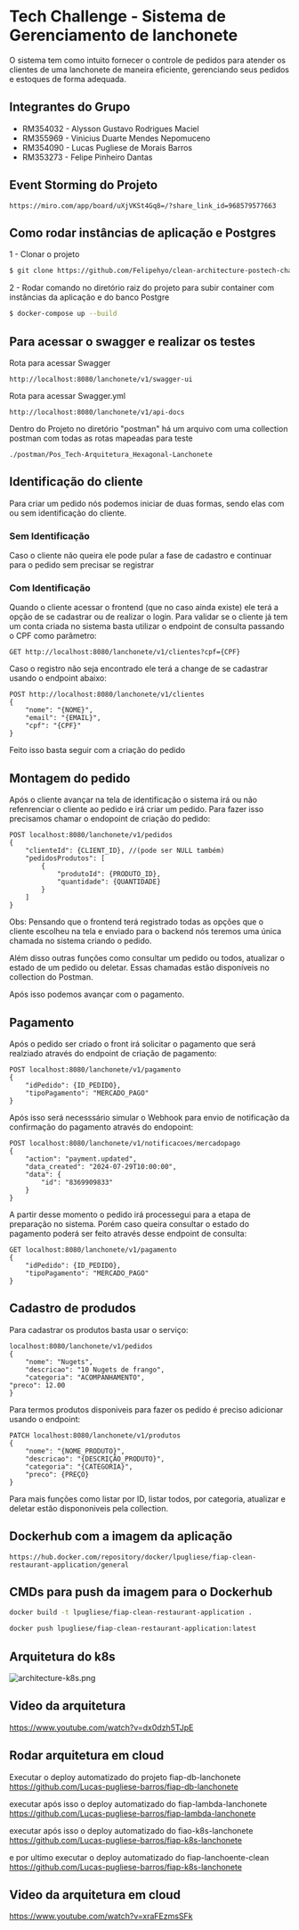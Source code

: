 # Tech Challenge - Sistema de Gerenciamento de lanchonete

O sistema tem como intuito fornecer o controle de pedidos para atender os clientes de uma lanchonete de maneira eficiente, gerenciando seus pedidos e estoques de forma adequada.

## Integrantes do Grupo
- RM354032 - Alysson Gustavo Rodrigues Maciel
- RM355969 - Vinicius Duarte Mendes Nepomuceno
- RM354090 - Lucas Pugliese de Morais Barros
- RM353273 - Felipe Pinheiro Dantas

## Event Storming do Projeto
```url
https://miro.com/app/board/uXjVKSt4Gq8=/?share_link_id=968579577663
```

## Como rodar instâncias de aplicação e Postgres

1 - Clonar o projeto
```bash
$ git clone https://github.com/Felipehyo/clean-architecture-postech-challenge-2.git
```
2 - Rodar comando no diretório raiz do projeto para subir container com instâncias da aplicação e do banco Postgre
```bash
$ docker-compose up --build
```

## Para acessar o swagger e realizar os testes
Rota para acessar Swagger
```url
http://localhost:8080/lanchonete/v1/swagger-ui
```
Rota para acessar Swagger.yml
```url
http://localhost:8080/lanchonete/v1/api-docs
```
Dentro do Projeto no diretório "postman" há um arquivo com uma collection postman com todas as rotas mapeadas para teste
```
./postman/Pos_Tech-Arquitetura_Hexagonal-Lanchonete
```

## Identificação do cliente

Para criar um pedido nós podemos iniciar de duas formas, sendo elas com ou sem identificação do cliente.

### Sem Identificação

Caso o cliente não queira ele pode pular a fase de cadastro e continuar para o pedido sem precisar se registrar

### Com Identificação

Quando o cliente acessar o frontend (que no caso ainda existe) ele terá a opção de se cadastrar ou de realizar o login. Para
validar se o cliente já tem um conta criada no sistema basta utilizar o endpoint de consulta passando o CPF como parâmetro:

```url
GET http://localhost:8080/lanchonete/v1/clientes?cpf={CPF}
```

Caso o registro não seja encontrado ele terá a change de se cadastrar usando o endpoint abaixo:

```url
POST http://localhost:8080/lanchonete/v1/clientes
{
    "nome": "{NOME}",
    "email": "{EMAIL}",
    "cpf": "{CPF}"
}
```

Feito isso basta seguir com a criação do pedido

## Montagem do pedido

Após o cliente avançar na tela de identificação o sistema irá ou não refenrenciar o cliente ao pedido e irá criar um pedido. Para
fazer isso precisamos chamar o endopoint de criação do pedido:

```url
POST localhost:8080/lanchonete/v1/pedidos
{
    "clienteId": {CLIENT_ID}, //(pode ser NULL também)
    "pedidosProdutos": [
        {
            "produtoId": {PRODUTO_ID},
            "quantidade": {QUANTIDADE}
        }
    ]
}
```

Obs: Pensando que o frontend terá registrado todas as opções que o cliente escolheu na tela e enviado para o backend nós 
teremos uma única chamada no sistema criando o pedido.


Além disso outras funções como consultar um pedido ou todos, atualizar o estado de um pedido ou deletar. Essas chamadas
estão disponíveis no collection do Postman.

Após isso podemos avançar com o pagamento.

## Pagamento

Após o pedido ser criado o front irá solicitar o pagamento que será realziado através do endpoint de criação de pagamento:

```url
POST localhost:8080/lanchonete/v1/pagamento
{
    "idPedido": {ID_PEDIDO},
    "tipoPagamento": "MERCADO_PAGO"
}
```


Após isso será necesssário simular o Webhook para envio de notificação da confirmação do pagamento através do endopoint:

```url
POST localhost:8080/lanchonete/v1/notificacoes/mercadopago
{
    "action": "payment.updated",
    "data_created": "2024-07-29T10:00:00",
    "data": {
        "id": "8369909833"
    }
}
```

A partir desse momento o pedido irá processegui para a etapa de preparação no sistema. Porém caso queira consultar o estado
do pagamento poderá ser feito através desse endpoint de consulta:

```url
GET localhost:8080/lanchonete/v1/pagamento
{
    "idPedido": {ID_PEDIDO},
    "tipoPagamento": "MERCADO_PAGO"
}
```

## Cadastro de produdos

Para cadastrar os produtos basta usar o serviço:

```url
localhost:8080/lanchonete/v1/pedidos
{
    "nome": "Nugets",
    "descricao": "10 Nugets de frango",
    "categoria": "ACOMPANHAMENTO",
"preco": 12.00
}
```

Para termos produtos disponiveis para fazer os pedido é preciso adicionar usando o endpoint:

```url
PATCH localhost:8080/lanchonete/v1/produtos
{
    "nome": "{NOME_PRODUTO}",
    "descricao": "{DESCRIÇÃO_PRODUTO}",
    "categoria": "{CATEGORIA}",
    "preco": {PREÇO}
}
```

Para mais funções como listar por ID, listar todos, por categoria, atualizar e deletar estão dispononiveis pela collection.
## Dockerhub com a imagem da aplicação
```url
https://hub.docker.com/repository/docker/lpugliese/fiap-clean-restaurant-application/general
```

## CMDs para push da imagem para o Dockerhub
```bash
docker build -t lpugliese/fiap-clean-restaurant-application .

docker push lpugliese/fiap-clean-restaurant-application:latest
```

## Arquitetura do k8s
![architecture-k8s.png](architecture-k8s.png)

## Video da arquitetura
https://www.youtube.com/watch?v=dx0dzh5TJpE

## Rodar arquitetura em cloud
Executar o deploy automatizado do projeto fiap-db-lanchonete
https://github.com/Lucas-pugliese-barros/fiap-db-lanchonete

executar após isso o deploy automatizado do fiap-lambda-lanchonete
https://github.com/Lucas-pugliese-barros/fiap-lambda-lanchonete

executar após isso o deploy automatizado do fiao-k8s-lanchonete
https://github.com/Lucas-pugliese-barros/fiap-k8s-lanchonete

e por ultimo executar o deploy automatizado do fiap-lanchoente-clean
https://github.com/Lucas-pugliese-barros/fiap-k8s-lanchonete

## Video da arquitetura em cloud 
https://www.youtube.com/watch?v=xraFEzmsSFk
